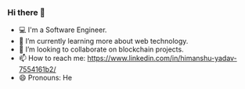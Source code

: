 ### Hi there 👋

<!--
**himanu/himanu** is a ✨ _special_ ✨ repository because its `README.md` (this file) appears on your GitHub profile.

Here are some ideas to get you started:

- 🔭 I’m currently working on ...
- 🌱 I’m currently learning ...
- 👯 I’m looking to collaborate on ...
- 🤔 I’m looking for help with ...
- 💬 Ask me about ...
- 📫 How to reach me: ...
- 😄 Pronouns: ...
- ⚡ Fun fact: ...
-->
- :computer: I'm a Software Engineer. 
- 🌱 I’m currently learning more about web technology.
- 👯 I’m looking to collaborate on blockchain projects.
- 📫 How to reach me: https://www.linkedin.com/in/himanshu-yadav-7554161b2/
- 😄 Pronouns: He
